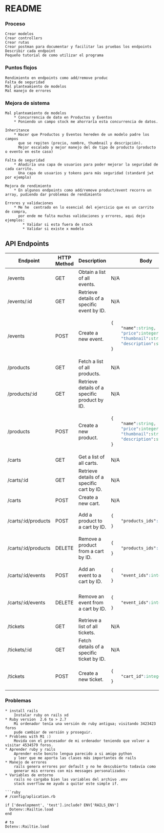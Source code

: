 
# README

### Proceso
```
Crear modelos  
Crear controllers
Crear rutas
Crear postman para documentar y facilitar las pruebas los endpoints
Describir cada endpoint
Pequeño tutorial de como utilizar el programa
```

### Puntos flojos

```
Rendimiento en endpoints como add/remove produc
Falta de seguridad
Mal planteamiento de modelos
Mal manejo de errores
```

### Mejora de sistema

```
Mal planteamiento de modelos
    * Concurrencia de dato en Productos y Eventos
    * Poniendo un campo stock me ahorraría esta concurrencia de datos.

Inheritance
    * Hacer que Productos y Eventos hereden de un modelo padre los campos
      que se repiten (precio, nombre, thumbnail y descripción).
      Mejor escalado y mejor manejo del de tipo de producto (producto o evento en este caso)

Falta de seguridad
    * Añadiría una capa de usuarios para poder mejorar la seguridad de cada carrito.
      Una capa de usuarios y tokens para más seguridad (standard jwt por ejemplo)  

Mejora de rendimiento
    * En algunos endpoints como add/remove product/event recorro un array, pudiendo dar problemas de rendimiento

Errores y validaciones 
    * Me he  centrado en lo esencial del ejercicio que es un carrito de compra,
      por ende me falta muchas validaciones y errores, aqui dejo ejemplos:
		* Validar si esta fuera de stock
		* Validar si existe x modelo
```	

## API Endpoints

<table>
<thead>
<tr>
<th>Endpoint</th>
<th>HTTP Method</th>
<th>Description</th>
<th>Body</th>
</tr>
</thead>
<tbody>
<tr>
<td>/events</td>
<td>GET</td>
<td>Obtain a list of all events.</td>
<td>N/A</td>
</tr>
<tr>
<td>/events/:id</td>
<td>GET</td>
<td>Retrieve details of a specific event by ID.</td>
<td>N/A</td>
</tr>
<tr>
<td>/events</td>
<td>POST</td>
<td>Create a new event.</td>
<td>
    
```css
{
    "name":string,
    "price":integer,
    "thumbnail":string,
    "description":string
}
```

</td>
</tr>
<tr>
<td>/products</td>
<td>GET</td>
<td>Fetch a list of all products.</td>
<td>N/A</td>
</tr>
<tr>
<td>/products/:id</td>
<td>GET</td>
<td>Retrieve details of a specific product by ID.</td>
<td>N/A</td>
</tr>
<tr>
<td>/products</td>
<td>POST</td>
<td>Create a new product.</td>
<td>
	          
```css
{
    "name":string,
    "price":integer,
    "thumbnail":string,
    "description":string
}
```

</td>
</tr>
<tr>
<td>/carts</td>
<td>GET</td>
<td>Get a list of all carts.</td>
<td>N/A</td>
</tr>
<tr>
<td>/carts/:id</td>
<td>GET</td>
<td>Retrieve details of a specific cart by ID.</td>
<td>N/A</td>
</tr>
<tr>
<td>/carts</td>
<td>POST</td>
<td>Create a new cart.</td>
<td>N/A</td>
</tr>
<tr>
<td>/carts/:id/products</td>
<td>POST</td>
<td>Add a product to a cart by ID.</td>
<td>    
      
```css
{
    "products_ids":integer[]
}
```
</td>
</tr>
<tr>
<td>/carts/:id/products</td>
<td>DELETE</td>
<td>Remove a product from a cart by ID.</td>
<td>
	      
```css
{
    "products_ids":integer[]
}
```

</td>
</tr>
<tr>
<td>/carts/:id/events</td>
<td>POST</td>
<td>Add an event to a cart by ID.</td>
<td>
      
```css
{
    "event_ids":integer[]
}
```

</td>
</tr>
<tr>
<td>/carts/:id/events</td>
<td>DELETE</td>
<td>Remove an event from a cart by ID.</td>
<td>
	      
```css
{
    "event_ids":integer[]
}
```


 </td>
</tr>
<tr>
<td>/tickets</td>
<td>GET</td>
<td>Retrieve a list of all tickets.</td>
<td>N/A</td>
</tr>
<tr>
<td>/tickets/:id</td>
<td>GET</td>
<td>Fetch details of a specific ticket by ID.</td>
<td>N/A</td>
</tr>
<tr>
<td>/tickets</td>
<td>POST</td>
<td>Create a new ticket.</td>
<td>

```css
{
    "cart_id":integer
}
```

</td>
</tr>
</tbody>
</table>

### Problemas

```
* install rails
	Instalar ruby on rails xd
* Ruby version  2.6 to > 2.7
    Mi ordenador tenía una versión de ruby antigua; visitando 3423423 foros  
    pude cambiar de versión y proseguir.
* Problems with M1 :)
    Movida con el procesador de mi ordenador teniendo que volver a visitar 4534579 foros.
* Aprender ruby y rails
	Aprender este bonito lengua parecido a si amigo python
	y leer que me aporta las clases más importantes de rails
* Manejo de errores
    rails genera errores por default y no he descubierto todavía como
 	generar mis errores con mis messages personalizados	·
* Variables de entorno
    rails no cargaba bien las variables del archivo .env
    stack overflow me ayudo a quitar este simple if.

```ruby
# /config/aplication.rb 

if ['development', 'test'].include? ENV['RAILS_ENV']
  Dotenv::Railtie.load
end

# to
Dotenv::Railtie.load

```


```









